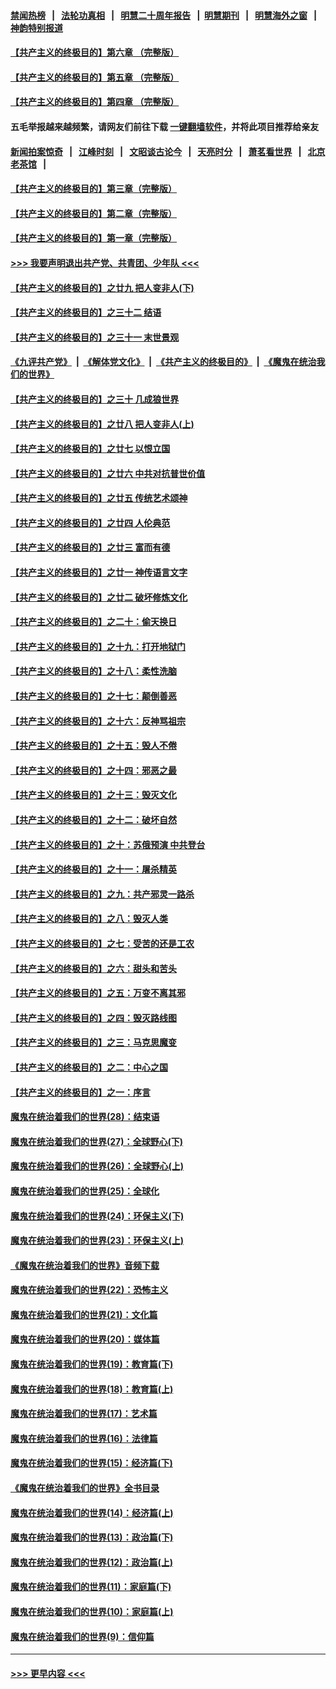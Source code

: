 #### [禁闻热榜](热点新闻.md?=0)  &nbsp;&nbsp;|&nbsp;&nbsp; [法轮功真相](https://github.com/gfw-breaker/truth/blob/master/README.md?=0) &nbsp;&nbsp;|&nbsp;&nbsp; [明慧二十周年报告](https://github.com/gfw-breaker/mh-reports/blob/master/README.md?=0) &nbsp;&nbsp;|&nbsp;&nbsp;[明慧期刊](https://github.com/gfw-breaker/mh-qikan) &nbsp;&nbsp;|&nbsp;&nbsp; [明慧海外之窗](https://github.com/gfw-breaker/mh-news/blob/master/README.md?=0) &nbsp;&nbsp;|&nbsp;&nbsp; [神韵特别报道](https://github.com/gfw-breaker/mh-news/blob/master/shenyun.md?=0)
#### [【共产主义的终极目的】第六章 （完整版）](../pages/nsc422/n11428913.md?t=03100403) 
#### [【共产主义的终极目的】第五章 （完整版）](../pages/nsc422/n11428912.md?t=03100403) 
#### [【共产主义的终极目的】第四章 （完整版）](../pages/nsc422/n11428907.md?t=03100403) 
#### 五毛举报越来越频繁，请网友们前往下载 [一键翻墙软件](https://github.com/gfw-breaker/ssr-accounts)，并将此项目推荐给亲友
#### [新闻拍案惊奇](https://github.com/gfw-breaker/banned-news/blob/master/pages/link4.md) &nbsp;&nbsp;|&nbsp;&nbsp; [江峰时刻](https://github.com/gfw-breaker/banned-news/blob/master/pages/link4.md) &nbsp;&nbsp;|&nbsp;&nbsp; [文昭谈古论今](https://github.com/gfw-breaker/banned-news/blob/master/pages/link4.md) &nbsp;&nbsp;|&nbsp;&nbsp; [天亮时分](https://github.com/gfw-breaker/banned-news/blob/master/pages/link4.md) &nbsp;&nbsp;|&nbsp;&nbsp; [萧茗看世界](https://github.com/gfw-breaker/banned-news/blob/master/pages/link4.md) &nbsp;&nbsp;|&nbsp;&nbsp; [北京老茶馆](https://github.com/gfw-breaker/banned-news/blob/master/pages/link4.md) &nbsp;&nbsp;|&nbsp;&nbsp; 
#### [【共产主义的终极目的】第三章（完整版）](../pages/nsc422/n11428848.md?t=03100403) 
#### [【共产主义的终极目的】第二章（完整版）](../pages/nsc422/n11428831.md?t=03100403) 
#### [【共产主义的终极目的】第一章（完整版）](../pages/nsc422/n11417651.md?t=03100403) 
#### [>>> 我要声明退出共产党、共青团、少年队 <<<](https://github.com/begood0513/goodnews/blob/master/quit/letter.md) 
#### [【共产主义的终极目的】之廿九 把人变非人(下)](../pages/nsc422/n11344140.md?t=03100403) 
#### [【共产主义的终极目的】之三十二 结语](../pages/nsc422/n11360535.md?t=03100403) 
#### [【共产主义的终极目的】之三十一 末世景观](../pages/nsc422/n11351129.md?t=03100403) 
#### [《九评共产党》](https://github.com/begood0513/9ping.md/blob/master/README.md) &nbsp;|&nbsp; [《解体党文化》](../../../../jtdwh.md/blob/master/README.md)  &nbsp;|&nbsp; [《共产主义的终极目的》](../../../../gczydzjmd.md/blob/master/README.md) &nbsp;|&nbsp; [《魔鬼在统治我们的世界》](../../../../mgztzwmdsj.md/blob/master/README.md) 
#### [【共产主义的终极目的】之三十 几成狼世界](../pages/nsc422/n11348280.md?t=03100403) 
#### [【共产主义的终极目的】之廿八 把人变非人(上)](../pages/nsc422/n11340492.md?t=03100403) 
#### [【共产主义的终极目的】之廿七 以恨立国](../pages/nsc422/n11336944.md?t=03100403) 
#### [【共产主义的终极目的】之廿六 中共对抗普世价值](../pages/nsc422/n11324785.md?t=03100403) 
#### [【共产主义的终极目的】之廿五 传统艺术颂神](../pages/nsc422/n11296396.md?t=03100403) 
#### [【共产主义的终极目的】之廿四 人伦典范](../pages/nsc422/n11296397.md?t=03100403) 
#### [【共产主义的终极目的】之廿三 富而有德](../pages/nsc422/n11283598.md?t=03100403) 
#### [【共产主义的终极目的】之廿一 神传语言文字](../pages/nsc422/n11263265.md?t=03100403) 
#### [【共产主义的终极目的】之廿二 破坏修炼文化](../pages/nsc422/n11245728.md?t=03100403) 
#### [【共产主义的终极目的】之二十：偷天换日](../pages/nsc422/n11238846.md?t=03100403) 
#### [【共产主义的终极目的】之十九：打开地狱门](../pages/nsc422/n11206376.md?t=03100403) 
#### [【共产主义的终极目的】之十八：柔性洗脑](../pages/nsc422/n11199994.md?t=03100403) 
#### [【共产主义的终极目的】之十七：颠倒善恶](../pages/nsc422/n11179782.md?t=03100403) 
#### [【共产主义的终极目的】之十六：反神骂祖宗](../pages/nsc422/n11166798.md?t=03100403) 
#### [【共产主义的终极目的】之十五：毁人不倦](../pages/nsc422/n11166792.md?t=03100403) 
#### [【共产主义的终极目的】之十四：邪恶之最](../pages/nsc422/n11150249.md?t=03100403) 
#### [【共产主义的终极目的】之十三：毁灭文化](../pages/nsc422/n11135227.md?t=03100403) 
#### [【共产主义的终极目的】之十二：破坏自然](../pages/nsc422/n11135214.md?t=03100403) 
#### [【共产主义的终极目的】之十：苏俄预演 中共登台](../pages/nsc422/n11118424.md?t=03100403) 
#### [【共产主义的终极目的】之十一：屠杀精英](../pages/nsc422/n11118442.md?t=03100403) 
#### [【共产主义的终极目的】之九：共产邪灵一路杀](../pages/nsc422/n11114139.md?t=03100403) 
#### [【共产主义的终极目的】之八：毁灭人类](../pages/nsc422/n11108503.md?t=03100403) 
#### [【共产主义的终极目的】之七：受苦的还是工农](../pages/nsc422/n11101809.md?t=03100403) 
#### [【共产主义的终极目的】之六：甜头和苦头](../pages/nsc422/n11096971.md?t=03100403) 
#### [【共产主义的终极目的】之五：万变不离其邪](../pages/nsc422/n11091285.md?t=03100403) 
#### [【共产主义的终极目的】之四：毁灭路线图](../pages/nsc422/n11086284.md?t=03100403) 
#### [【共产主义的终极目的】之三：马克思魔变](../pages/nsc422/n11061941.md?t=03100403) 
#### [【共产主义的终极目的】之二：中心之国](../pages/nsc422/n11047728.md?t=03100403) 
#### [【共产主义的终极目的】之一：序言](../pages/nsc422/n11086077.md?t=03100403) 
#### [魔鬼在统治着我们的世界(28)：结束语](../pages/nsc422/n10936246.md?t=03100403) 
#### [魔鬼在统治着我们的世界(27)：全球野心(下)](../pages/nsc422/n10928319.md?t=03100403) 
#### [魔鬼在统治着我们的世界(26)：全球野心(上)](../pages/nsc422/n10900318.md?t=03100403) 
#### [魔鬼在统治着我们的世界(25)：全球化](../pages/nsc422/n10788205.md?t=03100403) 
#### [魔鬼在统治着我们的世界(24)：环保主义(下)](../pages/nsc422/n10695307.md?t=03100403) 
#### [魔鬼在统治着我们的世界(23)：环保主义(上)](../pages/nsc422/n10688613.md?t=03100403) 
#### [《魔鬼在统治着我们的世界》音频下载](../pages/nsc422/n10635553.md?t=03100403) 
#### [魔鬼在统治着我们的世界(22)：恐怖主义](../pages/nsc422/n10614727.md?t=03100403) 
#### [魔鬼在统治着我们的世界(21)：文化篇](../pages/nsc422/n10597706.md?t=03100403) 
#### [魔鬼在统治着我们的世界(20)：媒体篇](../pages/nsc422/n10586579.md?t=03100403) 
#### [魔鬼在统治着我们的世界(19)：教育篇(下)](../pages/nsc422/n10564808.md?t=03100403) 
#### [魔鬼在统治着我们的世界(18)：教育篇(上)](../pages/nsc422/n10526970.md?t=03100403) 
#### [魔鬼在统治着我们的世界(17)：艺术篇](../pages/nsc422/n10499093.md?t=03100403) 
#### [魔鬼在统治着我们的世界(16)：法律篇](../pages/nsc422/n10485969.md?t=03100403) 
#### [魔鬼在统治着我们的世界(15)：经济篇(下)](../pages/nsc422/n10469975.md?t=03100403) 
#### [《魔鬼在统治着我们的世界》全书目录](../pages/nsc422/n10464261.md?t=03100403) 
#### [魔鬼在统治着我们的世界(14)：经济篇(上)](../pages/nsc422/n10457370.md?t=03100403) 
#### [魔鬼在统治着我们的世界(13)：政治篇(下)](../pages/nsc422/n10448270.md?t=03100403) 
#### [魔鬼在统治着我们的世界(12)：政治篇(上)](../pages/nsc422/n10444576.md?t=03100403) 
#### [魔鬼在统治着我们的世界(11)：家庭篇(下)](../pages/nsc422/n10440961.md?t=03100403) 
#### [魔鬼在统治着我们的世界(10)：家庭篇(上)](../pages/nsc422/n10435448.md?t=03100403) 
#### [魔鬼在统治着我们的世界(9)：信仰篇](../pages/nsc422/n10432159.md?t=03100403) 

----
#### [ >>> 更早内容 <<< ](../indexes/nsc422-earlier.md)
